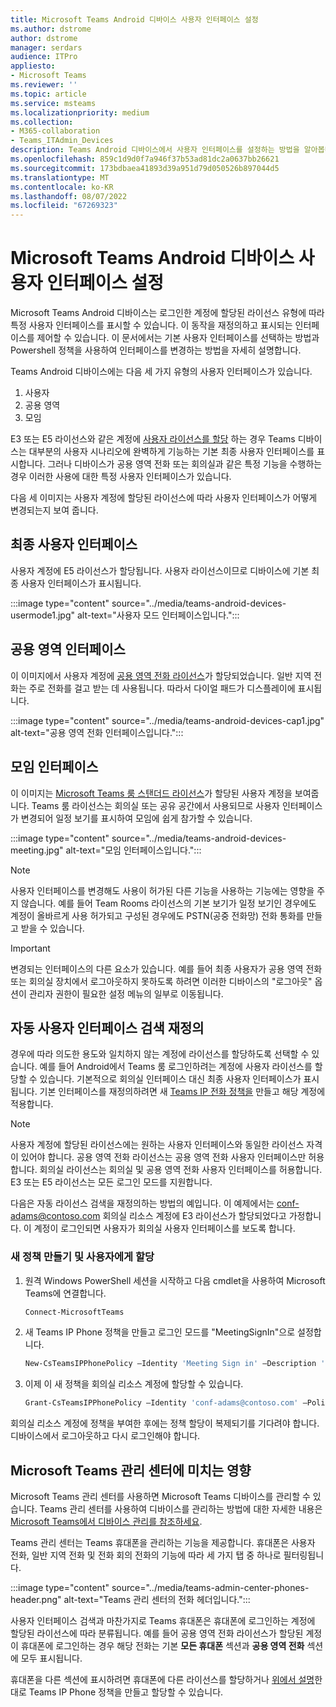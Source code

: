 ```yaml
---
title: Microsoft Teams Android 디바이스 사용자 인터페이스 설정
ms.author: dstrome
author: dstrome
manager: serdars
audience: ITPro
appliesto:
- Microsoft Teams
ms.reviewer: ''
ms.topic: article
ms.service: msteams
ms.localizationpriority: medium
ms.collection:
- M365-collaboration
- Teams_ITAdmin_Devices
description: Teams Android 디바이스에서 사용자 인터페이스를 설정하는 방법을 알아봅니다.
ms.openlocfilehash: 859c1d9d0f7a946f37b53ad81dc2a0637bb26621
ms.sourcegitcommit: 173bdbaea41893d39a951d79d050526b897044d5
ms.translationtype: MT
ms.contentlocale: ko-KR
ms.lasthandoff: 08/07/2022
ms.locfileid: "67269323"
---
```

# <a name="set-microsoft-teams-android-devices-user-interface"></a>Microsoft Teams Android 디바이스 사용자 인터페이스 설정

Microsoft Teams Android 디바이스는 로그인한 계정에 할당된 라이선스 유형에 따라 특정 사용자 인터페이스를 표시할 수 있습니다. 이 동작을 재정의하고 표시되는 인터페이스를 제어할 수 있습니다. 이 문서에서는 기본 사용자 인터페이스를 선택하는 방법과 Powershell 정책을 사용하여 인터페이스를 변경하는 방법을 자세히 설명합니다.

Teams Android 디바이스에는 다음 세 가지 유형의 사용자 인터페이스가 있습니다.

1. 사용자
2. 공용 영역
3. 모임

E3 또는 E5 라이선스와 같은 계정에 [사용자 라이선스를 할당](/microsoftteams/user-access) 하는 경우 Teams 디바이스는 대부분의 사용자 시나리오에 완벽하게 기능하는 기본 최종 사용자 인터페이스를 표시합니다. 그러나 디바이스가 공용 영역 전화 또는 회의실과 같은 특정 기능을 수행하는 경우 이러한 사용에 대한 특정 사용자 인터페이스가 있습니다.

다음 세 이미지는 사용자 계정에 할당된 라이선스에 따라 사용자 인터페이스가 어떻게 변경되는지 보여 줍니다. 

## <a name="end-user-interface"></a>최종 사용자 인터페이스 

사용자 계정에 E5 라이선스가 할당됩니다. 사용자 라이선스이므로 디바이스에 기본 최종 사용자 인터페이스가 표시됩니다.

:::image type="content" source="../media/teams-android-devices-usermode1.jpg" alt-text="사용자 모드 인터페이스입니다.":::

## <a name="common-area-interface"></a>공용 영역 인터페이스

이 이미지에서 사용자 계정에 [공용 영역 전화 라이선스](/microsoftteams/set-up-common-area-phones)가 할당되었습니다. 일반 지역 전화는 주로 전화를 걸고 받는 데 사용됩니다. 따라서 다이얼 패드가 디스플레이에 표시됩니다.

:::image type="content" source="../media/teams-android-devices-cap1.jpg" alt-text="공용 영역 전화 인터페이스입니다.":::

## <a name="meeting-interface"></a>모임 인터페이스

이 이미지는 [Microsoft Teams 룸 스탠더드 라이선스](/MicrosoftTeams/rooms/rooms-licensing)가 할당된 사용자 계정을 보여줍니다. Teams 룸 라이선스는 회의실 또는 공유 공간에서 사용되므로 사용자 인터페이스가 변경되어 일정 보기를 표시하여 모임에 쉽게 참가할 수 있습니다.

:::image type="content" source="../media/teams-android-devices-meeting.jpg" alt-text="모임 인터페이스입니다.":::

> [!NOTE]
> 사용자 인터페이스를 변경해도 사용이 허가된 다른 기능을 사용하는 기능에는 영향을 주지 않습니다. 예를 들어 Team Rooms 라이선스의 기본 보기가 일정 보기인 경우에도 계정이 올바르게 사용 허가되고 구성된 경우에도 PSTN(공중 전화망) 전화 통화를 만들고 받을 수 있습니다.

> [!IMPORTANT]
> 변경되는 인터페이스의 다른 요소가 있습니다. 예를 들어 최종 사용자가 공용 영역 전화 또는 회의실 장치에서 로그아웃하지 못하도록 하려면 이러한 디바이스의 "로그아웃" 옵션이 관리자 권한이 필요한 설정 메뉴의 일부로 이동됩니다.

## <a name="override-automatic-user-interface-detection"></a>자동 사용자 인터페이스 검색 재정의

경우에 따라 의도한 용도와 일치하지 않는 계정에 라이선스를 할당하도록 선택할 수 있습니다. 예를 들어 Android에서 Teams 룸 로그인하려는 계정에 사용자 라이선스를 할당할 수 있습니다. 기본적으로 회의실 인터페이스 대신 최종 사용자 인터페이스가 표시됩니다. 기본 인터페이스를 재정의하려면 새 [Teams IP 전화 정책을](/powershell/module/skype/new-csteamsipphonepolicy?view=skype-ps) 만들고 해당 계정에 적용합니다.

> [!NOTE]
> 사용자 계정에 할당된 라이선스에는 원하는 사용자 인터페이스와 동일한 라이선스 자격이 있어야 합니다. 공용 영역 전화 라이선스는 공용 영역 전화 사용자 인터페이스만 허용합니다. 회의실 라이선스는 회의실 및 공용 영역 전화 사용자 인터페이스를 허용합니다. E3 또는 E5 라이선스는 모든 로그인 모드를 지원합니다.

다음은 자동 라이선스 검색을 재정의하는 방법의 예입니다. 이 예제에서는 conf-adams@contoso.com 회의실 리소스 계정에 E3 라이선스가 할당되었다고 가정합니다. 이 계정이 로그인되면 사용자가 회의실 사용자 인터페이스를 보도록 합니다.

### <a name="create-a-new-policy-and-assign-to-user"></a>새 정책 만들기 및 사용자에게 할당

1. 원격 Windows PowerShell 세션을 시작하고 다음 cmdlet을 사용하여 Microsoft Teams에 연결합니다.

    ``` Powershell
    Connect-MicrosoftTeams
    ```

2. 새 Teams IP Phone 정책을 만들고 로그인 모드를 "MeetingSignIn"으로 설정합니다.

   ``` Powershell
   New-CsTeamsIPPhonePolicy –Identity 'Meeting Sign in' –Description 'Meeting Sign In Phone Policy' -SignInMode 'MeetingSignIn'

   ```

3. 이제 이 새 정책을 회의실 리소스 계정에 할당할 수 있습니다.

   ``` Powershell
   Grant-CsTeamsIPPhonePolicy –Identity 'conf-adams@contoso.com' –PolicyName 'Meeting Sign In'
   ```

회의실 리소스 계정에 정책을 부여한 후에는 정책 할당이 복제되기를 기다려야 합니다. 디바이스에서 로그아웃하고 다시 로그인해야 합니다.

## <a name="impact-on-microsoft-teams-admin-center"></a>Microsoft Teams 관리 센터에 미치는 영향

Microsoft Teams 관리 센터를 사용하면 Microsoft Teams 디바이스를 관리할 수 있습니다. Teams 관리 센터를 사용하여 디바이스를 관리하는 방법에 대한 자세한 내용은 [Microsoft Teams에서 디바이스 관리를 참조하세요](device-management.md).


Teams 관리 센터는 Teams 휴대폰을 관리하는 기능을 제공합니다. 휴대폰은 사용자 전화, 일반 지역 전화 및 전화 회의 전화의 기능에 따라 세 가지 탭 중 하나로 필터링됩니다. 

 :::image type="content" source="../media/teams-admin-center-phones-header.png" alt-text="Teams 관리 센터의 전화 헤더입니다.":::

사용자 인터페이스 검색과 마찬가지로 Teams 휴대폰은 휴대폰에 로그인하는 계정에 할당된 라이선스에 따라 분류됩니다. 예를 들어 공용 영역 전화 라이선스가 할당된 계정이 휴대폰에 로그인하는 경우 해당 전화는 기본 **모든 휴대폰** 섹션과 **공용 영역 전화** 섹션에 모두 표시됩니다.

휴대폰을 다른 섹션에 표시하려면 휴대폰에 다른 라이선스를 할당하거나 [위에서 설명](#override-automatic-user-interface-detection)한 대로 Teams IP Phone 정책을 만들고 할당할 수 있습니다.
